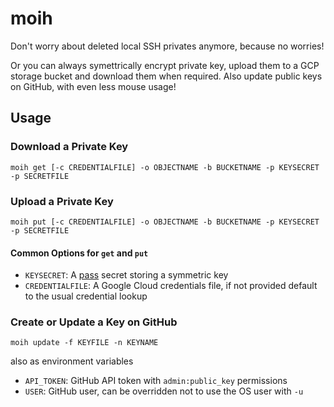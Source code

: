 # moih

Don't worry about deleted local SSH privates anymore, because no worries!

Or you can always symettrically encrypt private key, upload them to a GCP storage bucket and download them when required. Also update public keys on GitHub, with even less mouse usage!

## Usage

### Download a Private Key

```
moih get [-c CREDENTIALFILE] -o OBJECTNAME -b BUCKETNAME -p KEYSECRET -p SECRETFILE
```

### Upload a Private Key

```
moih put [-c CREDENTIALFILE] -o OBJECTNAME -b BUCKETNAME -p KEYSECRET -p SECRETFILE
```

#### Common Options for `get` and `put`

* `KEYSECRET`: A [pass](pass) secret storing a symmetric key
* `CREDENTIALFILE`: A Google Cloud credentials file, if not provided default to the usual credential lookup

### Create or Update a Key on GitHub

```
moih update -f KEYFILE -n KEYNAME
```

also as environment variables

* `API_TOKEN`: GitHub API token with `admin:public_key` permissions
* `USER`: GitHub user, can be overridden not to use the OS user with `-u`

[pass]: https://www.passwordstore.org/
